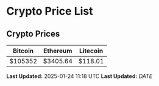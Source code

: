 # Crypto Price List

## Crypto Prices
| Bitcoin | Ethereum | Litecoin |
| ------- | -------- | -------- |
| $105352 | $3405.64 | $118.01 |
**Last Updated:** 2025-01-24 11:18 UTC
**Last Updated:** $DATE$
